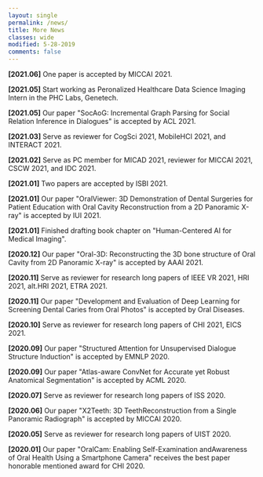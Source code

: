 ```yaml
---
layout: single
permalink: /news/
title: More News
classes: wide
modified: 5-28-2019
comments: false
---
```


**[2021.06]** One paper is accepted by MICCAI 2021.

**[2021.05]** Start working as Peronalized Healthcare Data Science Imaging Intern in the PHC Labs, Genetech. 

**[2021.05]** Our paper "SocAoG: Incremental Graph Parsing for Social Relation Inference in Dialogues" is accepted by ACL 2021.

**[2021.03]** Serve as reviewer for CogSci 2021, MobileHCI 2021, and INTERACT 2021.

**[2021.02]** Serve as PC member for MICAD 2021, reviewer for MICCAI 2021, CSCW 2021, and IDC 2021.

**[2021.01]** Two papers are accepted by ISBI 2021.

**[2021.01]** Our paper "OralViewer: 3D Demonstration of Dental Surgeries for Patient Education with Oral Cavity Reconstruction from a 2D Panoramic X-ray" is accepted by IUI 2021.

**[2021.01]** Finished drafting book chapter on "Human-Centered AI for Medical Imaging".

**[2020.12]** Our paper "Oral-3D: Reconstructing the 3D bone structure of Oral Cavity from 2D Panoramic X-ray" is accepted by AAAI 2021.

**[2020.11]** Serve as reviewer for research long papers of IEEE VR 2021, HRI 2021, alt.HRI 2021, ETRA 2021.

**[2020.11]** Our paper "Development and Evaluation of Deep Learning for Screening Dental Caries from Oral Photos" is accepted by Oral Diseases.

**[2020.10]** Serve as reviewer for research long papers of CHI 2021, EICS 2021.

**[2020.09]** Our paper "Structured Attention for Unsupervised Dialogue Structure Induction" is accepted by EMNLP 2020.

**[2020.09]** Our paper "Atlas-aware ConvNet for Accurate yet Robust Anatomical Segmentation" is accepted by ACML 2020.

**[2020.07]** Serve as reviewer for research long papers of ISS 2020.

**[2020.06]** Our paper "X2Teeth: 3D TeethReconstruction from a Single Panoramic Radiograph" is accepted by MICCAI 2020.

**[2020.05]** Serve as reviewer for research long papers of UIST 2020.

**[2020.01]** Our paper "OralCam: Enabling Self-Examination andAwareness of Oral Health Using a Smartphone Camera" receives the best paper honorable mentioned award for CHI 2020.
